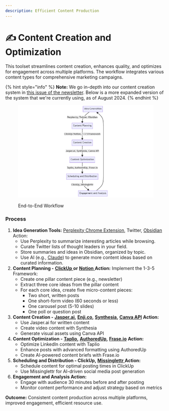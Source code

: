 ```yaml
---
description: Efficient Content Production
---
```


# ✍️ Content Creation and Optimization

This toolset streamlines content creation, enhances quality, and optimizes for engagement across multiple platforms. The workflow integrates various content types for comprehensive marketing campaigns.

{% hint style="info" %}
**Note:** We go in-depth into our content creation system in [this issue of the newsletter](https://newsletter.ertiqah.com/p/weeks-worth-content-just-2-hours). Below is a more expanded version of the system that we're currently using, as of August 2024.
{% endhint %}

<figure><img src="../.gitbook/assets/content-creation.png" alt=""><figcaption><p>End-to-End Workflow</p></figcaption></figure>

### Process

1. **Idea Generation Tools:** [Perplexity Chrome Extension](https://chromewebstore.google.com/detail/perplexity-ai-companion/hlgbcneanomplepojfcnclggenpcoldo?hl=en), Twitter, [Obsidian](https://obsidian.md) Action:
   * Use Perplexity to summarize interesting articles while browsing.
   * Curate Twitter lists of thought leaders in your field.
   * Store summaries and ideas in Obsidian, organized by topic.
   * Use AI (e.g., [Claude](https://claude.ai)) to generate more content ideas based on curated information.
2. **Content Planning -** [**ClickUp** ](https://clickup.com)**or** [**Notion** ](https://www.notion.so)**Action:** Implement the 1-3-5 Framework:
   * Create one pillar content piece (e.g., newsletter)
   * Extract three core ideas from the pillar content
   * For each core idea, create five micro-content pieces:
     * Two short, written posts
     * One short-form video (60 seconds or less)
     * One carousel post (5-10 slides)
     * One poll or question post
3. **Content Creation -** [**Jasper.ai**](https://www.jasper.ai)**,** [**Enji.co**](https://www.enji.co)**,** [**Synthesia**](https://www.synthesia.io)**,** [**Canva API**](https://www.canva.com/developers/) **Action:**
   * Use Jasper.ai for written content
   * Create video content with Synthesia
   * Generate visual assets using Canva API
4. **Content Optimization -** [**Taplio**](https://taplio.com/?)**,** [**AuthoredUp**](https://authoredup.com/?red=ertiqae67be1)**,** [**Frase.io**](https://www.frase.io) **Action:**
   * Optimize LinkedIn content with Taplio
   * Enhance posts with advanced formatting using AuthoredUp
   * Create AI-powered content briefs with Frase.io
5. **Scheduling and Distribution - ClickUp,** [**Missinglettr** ](https://missinglettr.com)**Action:**
   * Schedule content for optimal posting times in ClickUp
   * Use Missinglettr for AI-driven social media post generation
6. **Engagement and Analysis Action:**
   * Engage with audience 30 minutes before and after posting
   * Monitor content performance and adjust strategy based on metrics

**Outcome:** Consistent content production across multiple platforms, improved engagement, efficient resource use.

